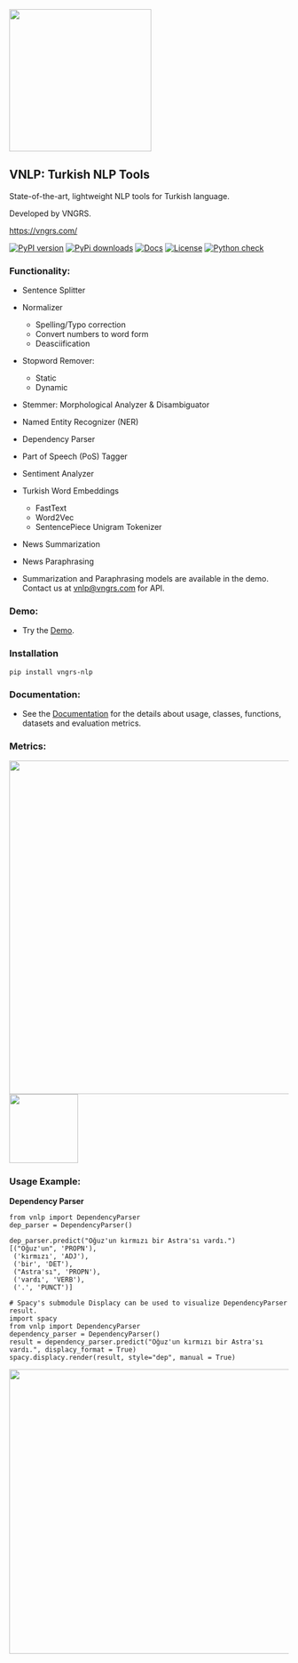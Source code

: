 <img src="https://github.com/vngrs-ai/vnlp/blob/main/img/logo.png?raw=true" width="256">

## VNLP: Turkish NLP Tools
State-of-the-art, lightweight NLP tools for Turkish language.

Developed by VNGRS.

https://vngrs.com/


[![PyPI version](https://badge.fury.io/py/vngrs-nlp.svg)](https://badge.fury.io/py/vngrs-nlp)
[![PyPi downloads](https://static.pepy.tech/personalized-badge/vngrs-nlp?period=total&units=international_system&left_color=grey&right_color=orange&left_text=pip%20downloads)](https://pypi.org/project/vngrs-nlp/)
[![Docs](<https://readthedocs.org/projects/vnlp/badge/?version=latest&style=plastic>)](https://vnlp.readthedocs.io/)
[![License](<https://img.shields.io/badge/license-AGPL%203.0-green.svg>)](https://github.com/vngrs-ai/vnlp/blob/main/LICENSE)
[![Python check](https://github.com/vngrs-ai/vnlp/actions/workflows/test.yml/badge.svg)](https://github.com/vngrs-ai/vnlp/actions/workflows/test.yml)

### Functionality:
- Sentence Splitter
- Normalizer
	- Spelling/Typo correction
	- Convert numbers to word form
	- Deasciification
- Stopword Remover:
	- Static
	- Dynamic
- Stemmer: Morphological Analyzer & Disambiguator
- Named Entity Recognizer (NER) 
- Dependency Parser
- Part of Speech (PoS) Tagger
- Sentiment Analyzer
- Turkish Word Embeddings
	- FastText
	- Word2Vec
	- SentencePiece Unigram Tokenizer
- News Summarization
- News Paraphrasing

- Summarization and Paraphrasing models are available in the demo. Contact us at vnlp@vngrs.com for API.

### Demo:
- Try the [Demo](https://demo.vnlp.io).

### Installation
```
pip install vngrs-nlp
```

### Documentation:
- See the [Documentation](https://vnlp.readthedocs.io) for the details about usage, classes, functions, datasets and evaluation metrics.

### Metrics:
<img src="https://github.com/vngrs-ai/vnlp/blob/main/img/metrics.png?raw=true" width="600">

<img src="https://github.com/vngrs-ai/vnlp/blob/main/img/sum_metrics.png?raw=true" width="124">

### Usage Example:
**Dependency Parser**
```
from vnlp import DependencyParser
dep_parser = DependencyParser()

dep_parser.predict("Oğuz'un kırmızı bir Astra'sı vardı.")
[("Oğuz'un", 'PROPN'),
 ('kırmızı', 'ADJ'),
 ('bir', 'DET'),
 ("Astra'sı", 'PROPN'),
 ('vardı', 'VERB'),
 ('.', 'PUNCT')]

# Spacy's submodule Displacy can be used to visualize DependencyParser result.
import spacy
from vnlp import DependencyParser
dependency_parser = DependencyParser()
result = dependency_parser.predict("Oğuz'un kırmızı bir Astra'sı vardı.", displacy_format = True)
spacy.displacy.render(result, style="dep", manual = True)
```
<img src="https://raw.githubusercontent.com/vngrs-ai/vnlp/main/img/dp_vis_sample.png" width="512">
